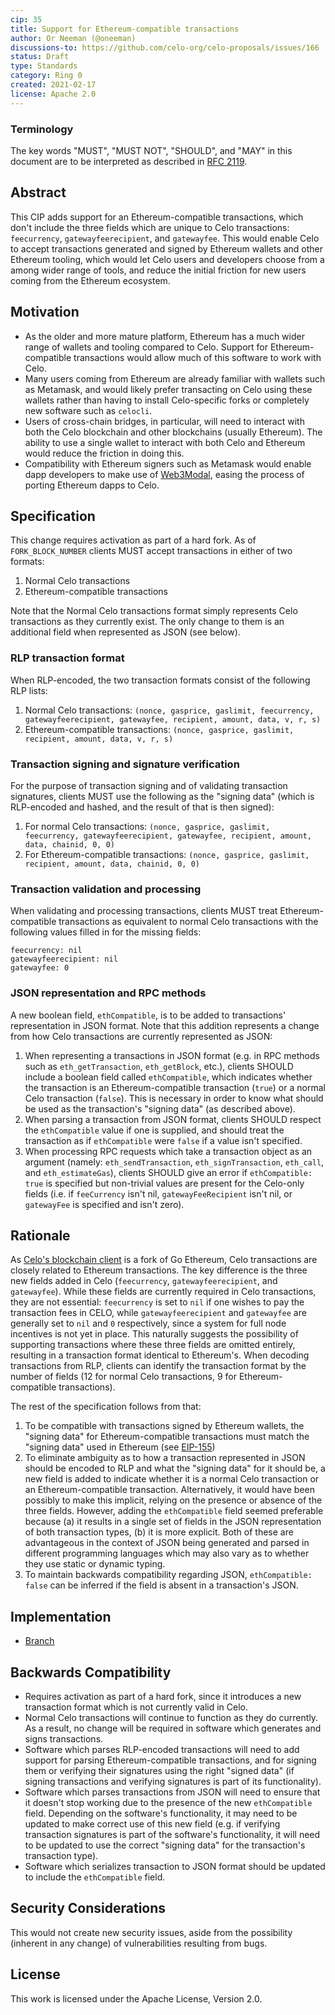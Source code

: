```yaml
---
cip: 35
title: Support for Ethereum-compatible transactions
author: Or Neeman (@oneeman)
discussions-to: https://github.com/celo-org/celo-proposals/issues/166
status: Draft
type: Standards
category: Ring 0
created: 2021-02-17
license: Apache 2.0
---
```


### Terminology

The key words "MUST", "MUST NOT", "SHOULD", and "MAY" in this document are to be interpreted as described in
[RFC 2119](https://www.rfc-editor.org/rfc/rfc2119.html).

## Abstract

This CIP adds support for an Ethereum-compatible transactions, which don't include the three fields which are unique to Celo transactions: `feecurrency`, `gatewayfeerecipient`, and `gatewayfee`. This would enable Celo to accept transactions generated and signed by Ethereum wallets and other Ethereum tooling, which would let Celo users and developers choose from a among wider range of tools, and reduce the initial friction for new users coming from the Ethereum ecosystem.

## Motivation

- As the older and more mature platform, Ethereum has a much wider range of wallets and tooling compared to Celo. Support for Ethereum-compatible transactions would allow much of this software to work with Celo.
- Many users coming from Ethereum are already familiar with wallets such as Metamask, and would likely prefer transacting on Celo using these wallets rather than having to install Celo-specific forks or completely new software such as `celocli`.
- Users of cross-chain bridges, in particular, will need to interact with both the Celo blockchain and other blockchains (usually Ethereum). The ability to use a single wallet to interact with both Celo and Ethereum would reduce the friction in doing this.
- Compatibility with Ethereum signers such as Metamask would enable dapp developers to make use of [Web3Modal](https://github.com/Web3Modal/web3modal), easing the process of porting Ethereum dapps to Celo.

## Specification

This change requires activation as part of a hard fork. As of `FORK_BLOCK_NUMBER` clients MUST accept transactions in either of two formats:

1. Normal Celo transactions
2. Ethereum-compatible transactions

Note that the Normal Celo transactions format simply represents Celo transactions as they currently exist. The only change to them is an additional field when represented as JSON (see below).

### RLP transaction format

When RLP-encoded, the two transaction formats consist of the following RLP lists:

1. Normal Celo transactions: `(nonce, gasprice, gaslimit, feecurrency, gatewayfeerecipient, gatewayfee, recipient, amount, data, v, r, s)`
2. Ethereum-compatible transactions: `(nonce, gasprice, gaslimit, recipient, amount, data, v, r, s)`

### Transaction signing and signature verification

For the purpose of transaction signing and of validating transaction signatures, clients MUST use the following as the "signing data" (which is RLP-encoded and hashed, and the result of that is then signed):

1. For normal Celo transactions: `(nonce, gasprice, gaslimit, feecurrency, gatewayfeerecipient, gatewayfee, recipient, amount, data, chainid, 0, 0)`
2. For Ethereum-compatible transactions: `(nonce, gasprice, gaslimit, recipient, amount, data, chainid, 0, 0)`

### Transaction validation and processing

When validating and processing transactions, clients MUST treat Ethereum-compatible transactions as equivalent to normal Celo transactions with the following values filled in for the missing fields:

```
feecurrency: nil
gatewayfeerecipient: nil
gatewayfee: 0
```

### JSON representation and RPC methods

A new boolean field, `ethCompatible`, is to be added to transactions' representation in JSON format. Note that this addition represents a change from how Celo transactions are currently represented as JSON:

1. When representing a transactions in JSON format (e.g. in RPC methods such as `eth_getTransaction`, `eth_getBlock`, etc.), clients SHOULD include a boolean field called `ethCompatible`, which indicates whether the transaction is an Ethereum-compatible transaction (`true`) or a normal Celo transaction (`false`). This is necessary in order to know what should be used as the transaction's "signing data" (as described above).
2. When parsing a transaction from JSON format, clients SHOULD respect the `ethCompatible` value if one is supplied, and should treat the transaction as if `ethCompatible` were `false` if a value isn't specified.
3. When processing RPC requests which take a transaction object as an argument (namely: `eth_sendTransaction`, `eth_signTransaction`, `eth_call`, and `eth_estimateGas`), clients SHOULD give an error if `ethCompatible: true` is specified but non-trivial values are present for the Celo-only fields (i.e. if `feeCurrency` isn't nil, `gatewayFeeRecipient` isn't nil, or `gatewayFee` is specified and isn't zero).

## Rationale

As [Celo's blockchain client](https://github.com/celo-org/celo-blockchain) is a fork of Go Ethereum, Celo transactions are closely related to Ethereum transactions. The key difference is the three new fields added in Celo (`feecurrency`, `gatewayfeerecipient`, and `gatewayfee`). While these fields are currently required in Celo transactions, they are not essential: `feecurrency` is set to `nil` if one wishes to pay the transaction fees in CELO, while `gatewayfeerecipient` and `gatewayfee` are generally set to `nil` and `0` respectively, since a system for full node incentives is not yet in place. This naturally suggests the possibility of supporting transactions where these three fields are omitted entirely, resulting in a transaction format identical to Ethereum's. When decoding transactions from RLP, clients can identify the transaction format by the number of fields (12 for normal Celo transactions, 9 for Ethereum-compatible transactions).

The rest of the specification follows from that:

1. To be compatible with transactions signed by Ethereum wallets, the "signing data" for Ethereum-compatible transactions must match the "signing data" used in Ethereum (see [EIP-155](https://github.com/ethereum/EIPs/blob/master/EIPS/eip-155.md))
2. To eliminate ambiguity as to how a transaction represented in JSON should be encoded to RLP and what the "signing data" for it should be, a new field is added to indicate whether it is a normal Celo transaction or an Ethereum-compatible transaction. Alternatively, it would have been possibly to make this implicit, relying on the presence or absence of the three fields. However, adding the `ethCompatible` field seemed preferable because (a) it results in a single set of fields in the JSON representation of both transaction types, (b) it is more explicit. Both of these are advantageous in the context of JSON being generated and parsed in different programming languages which may also vary as to whether they use static or dynamic typing.
3. To maintain backwards compatibility regarding JSON, `ethCompatible: false` can be inferred if the field is absent in a transaction's JSON.

## Implementation

- [Branch](https://github.com/celo-org/celo-blockchain/tree/oneeman/eth-compatible-transactions-poc)

## Backwards Compatibility

- Requires activation as part of a hard fork, since it introduces a new transaction format which is not currently valid in Celo.
- Normal Celo transactions will continue to function as they do currently. As a result, no change will be required in software which generates and signs transactions.
- Software which parses RLP-encoded transactions will need to add support for parsing Ethereum-compatible transactions, and for signing them or verifying their signatures using the right "signed data" (if signing transactions and verifying signatures is part of its functionality).
- Software which parses transactions from JSON will need to ensure that it doesn't stop working due to the presence of the new `ethCompatible` field. Depending on the software's functionality, it may need to be updated to make correct use of this new field (e.g. if verifying transaction signatures is part of the software's functionality, it will need to be updated to use the correct "signing data" for the transaction's transaction type).
- Software which serializes transaction to JSON format should be updated to include the `ethCompatible` field.

## Security Considerations

This would not create new security issues, aside from the possibility (inherent in any change) of vulnerabilities resulting from bugs.

## License

This work is licensed under the Apache License, Version 2.0.
